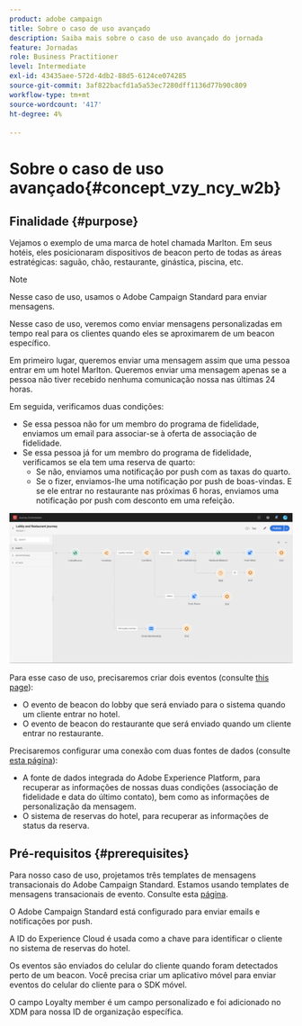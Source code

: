 ```yaml
---
product: adobe campaign
title: Sobre o caso de uso avançado
description: Saiba mais sobre o caso de uso avançado do jornada
feature: Jornadas
role: Business Practitioner
level: Intermediate
exl-id: 43435aee-572d-4db2-88d5-6124ce074285
source-git-commit: 3af822bacfd1a5a53ec7280dff1136d77b90c809
workflow-type: tm+mt
source-wordcount: '417'
ht-degree: 4%

---
```


# Sobre o caso de uso avançado{#concept_vzy_ncy_w2b}

## Finalidade {#purpose}

Vejamos o exemplo de uma marca de hotel chamada Marlton. Em seus hotéis, eles posicionaram dispositivos de beacon perto de todas as áreas estratégicas: saguão, chão, restaurante, ginástica, piscina, etc.

>[!NOTE]
>
>Nesse caso de uso, usamos o Adobe Campaign Standard para enviar mensagens.

Nesse caso de uso, veremos como enviar mensagens personalizadas em tempo real para os clientes quando eles se aproximarem de um beacon específico.

Em primeiro lugar, queremos enviar uma mensagem assim que uma pessoa entrar em um hotel Marlton. Queremos enviar uma mensagem apenas se a pessoa não tiver recebido nenhuma comunicação nossa nas últimas 24 horas.

Em seguida, verificamos duas condições:

* Se essa pessoa não for um membro do programa de fidelidade, enviamos um email para associar-se à oferta de associação de fidelidade.
* Se essa pessoa já for um membro do programa de fidelidade, verificamos se ela tem uma reserva de quarto:
   * Se não, enviamos uma notificação por push com as taxas do quarto.
   * Se o fizer, enviamos-lhe uma notificação por push de boas-vindas. E se ele entrar no restaurante nas próximas 6 horas, enviamos uma notificação por push com desconto em uma refeição.

![](../assets/journeyuc2_29.png)

Para esse caso de uso, precisaremos criar dois eventos (consulte [this page](../usecase/configuring-the-events.md)):

* O evento de beacon do lobby que será enviado para o sistema quando um cliente entrar no hotel.
* O evento de beacon do restaurante que será enviado quando um cliente entrar no restaurante.

Precisaremos configurar uma conexão com duas fontes de dados (consulte [esta página](../usecase/configuring-the-data-sources.md)):

* A fonte de dados integrada do Adobe Experience Platform, para recuperar as informações de nossas duas condições (associação de fidelidade e data do último contato), bem como as informações de personalização da mensagem.
* O sistema de reservas do hotel, para recuperar as informações de status da reserva.

## Pré-requisitos {#prerequisites}

Para nosso caso de uso, projetamos três templates de mensagens transacionais do Adobe Campaign Standard. Estamos usando templates de mensagens transacionais de evento. Consulte esta [página](https://experienceleague.adobe.com/docs/campaign-standard/using/communication-channels/transactional-messaging/getting-started-with-transactional-msg.html).

O Adobe Campaign Standard está configurado para enviar emails e notificações por push.

A ID do Experience Cloud é usada como a chave para identificar o cliente no sistema de reservas do hotel.

Os eventos são enviados do celular do cliente quando foram detectados perto de um beacon. Você precisa criar um aplicativo móvel para enviar eventos do celular do cliente para o SDK móvel.

O campo Loyalty member é um campo personalizado e foi adicionado no XDM para nossa ID de organização específica.
